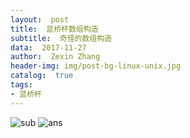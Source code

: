 ```yaml
---
layout:  post
title:  蓝桥杯数组构造
subtitle:  奇怪的数组构造
data:  2017-11-27
author:  Zexin Zhang
header-img: img/post-bg-linux-unix.jpg  
catalog:  true
tags:
- 蓝桥杯
---
```

![sub](https://upload.cc/i/mWbDe6.png)
![ans](https://upload.cc/i/cO43vB.png)
